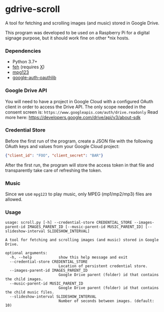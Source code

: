 # gdrive-scroll
A tool for fetching and scrolling images (and music) stored in Google Drive.

This program was developed to be used on a Raspberry Pi for a digital signage purpose, but it should work fine on other *nix hosts.

### Dependencies
 - Python 3.7+
 - [feh](https://feh.finalrewind.org/) (requires [X](https://www.x.org/wiki/))
 - [mpg123](https://www.mpg123.de/)
 - [google-auth-oauthlib](https://google-auth-oauthlib.readthedocs.io/en/latest/index.html)

### Google Drive API
You will need to have a project in Google Cloud with a configured OAuth client in order to access the Drive API. The only scope needed in the consent screen is: `https://www.googleapis.com/auth/drive.readonly` Read more here: https://developers.google.com/drive/api/v3/about-sdk

### Credential Store
Before the first run of the program, create a JSON file with the following OAuth keys and values from your Google Cloud project:
````json
{"client_id": "FOO", "client_secret": "BAR"}
````
After the first run, the program will store the access token in that file and transparently take care of refreshing the token.

### Music
Since we use `mpg123` to play music, only MPEG (mp1/mp2/mp3) files are allowed.

### Usage
````
usage: scroll.py [-h] --credential-store CREDENTIAL_STORE --images-parent-id IMAGES_PARENT_ID [--music-parent-id MUSIC_PARENT_ID] [--slideshow-interval SLIDESHOW_INTERVAL]

A tool for fetching and scrolling images (and music) stored in Google Drive.

optional arguments:
  -h, --help            show this help message and exit
  --credential-store CREDENTIAL_STORE
                        Location of persistent credential store.
  --images-parent-id IMAGES_PARENT_ID
                        Google Drive parent (folder) id that contains the child images.
  --music-parent-id MUSIC_PARENT_ID
                        Google Drive parent (folder) id that contains the child music files.
  --slideshow-interval SLIDESHOW_INTERVAL
                        Number of seconds between images. (default: 10)

````
